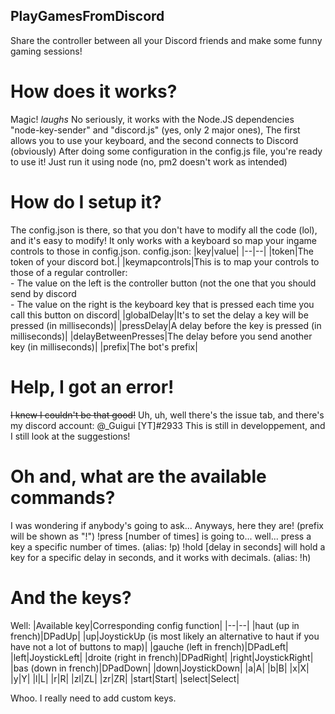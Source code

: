 ## PlayGamesFromDiscord
Share the controller between all your Discord friends and make some funny gaming sessions!

# How does it works?
Magic! *laughs*
No seriously, it works with the Node.JS dependencies "node-key-sender" and "discord.js" (yes, only 2 major ones), The first allows you to use your keyboard, and the second connects to Discord (obviously)
After doing some configuration in the config.js file, you're ready to use it! Just run it using node (no, pm2 doesn't work as intended)

# How do I setup it?
The config.json is there, so that you don't have to modify all the code (lol), and it's easy to modify!
It only works with a keyboard so map your ingame controls to those in config.json.
config.json:
|key|value|
|--|--|
|token|The token of your discord bot.|
|keymapcontrols|This is to map your controls to those of a regular controller: <br/> - The value on the left is the controller button (not the one that you should send by discord <br/> - The value on the right is the keyboard key that is pressed each time you call this button on discord|
|globalDelay|It's to set the delay a key will be pressed (in milliseconds)|
|pressDelay|A delay before the key is pressed (in milliseconds)|
|delayBetweenPresses|The delay before you send another key (in milliseconds)|
|prefix|The bot's prefix|

# Help, I got an error!
~~I knew I couldn't be that good!~~ 
Uh, uh, well there's the issue tab, and there's my discord account: @_Guigui [YT]#2933
This is still in developpement, and I still look at the suggestions!

# Oh and, what are the available commands?
I was wondering if anybody's going to ask... Anyways, here they are! (prefix will be shown as "!")
!press <key> [number of times] is going to... well... press a key a specific number of times. (alias: !p)
!hold <key> [delay in seconds] will hold a key for a specific delay in seconds, and it works with decimals. (alias: !h)
  
# And the keys?
Well:
|Available key|Corresponding config function|
|--|--|
|haut (up in french)|DPadUp|
|up|JoystickUp (is most likely an alternative to haut if you have not a lot of buttons to map)|
|gauche (left in french)|DPadLeft|
|left|JoystickLeft|
|droite (right in french)|DPadRight|
|right|JoystickRight|
|bas (down in french)|DPadDown|
|down|JoystickDown|
|a|A|
|b|B|
|x|X|
|y|Y|
|l|L|
|r|R|
|zl|ZL|
|zr|ZR|
|start|Start|
|select|Select|

Whoo. I really need to add custom keys.
